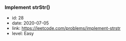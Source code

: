 ### Implement strStr()

* id: 28
* date: 2020-07-05
* link: https://leetcode.com/problems/implement-strstr
* level: Easy
